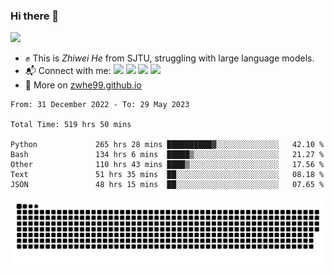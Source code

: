 ### Hi there 👋 

![](https://komarev.com/ghpvc/?username=zwhe99)
- :fist: This is *Zhiwei He* from SJTU, struggling with large language models.
- :mailbox_with_mail: Connect with me: <a href = "mailto: hezw.tkcw@gmail.com"><img src="https://img.shields.io/badge/-Mail1-red?style=flat&logo=gmail&logoColor=white" target="_blank"></a> <a href = "mailto: zwhe.cs@sjtu.edu.cn"><img src="https://img.shields.io/badge/-Mail2-%23333?style=flat&logo=gmail&logoColor=white" target="_blank"></a> <a href = "https://twitter.com/zwhe99"><img src="https://img.shields.io/badge/-Twitter-%234a99e9?style=flat&logo=twitter&logoColor=white" target="_blank"></a> <a href = "https://www.zhihu.com/people/hbenmazi-8"><img src="https://img.shields.io/badge/-%E7%9F%A5%E4%B9%8E-%232f6be0" target="_blank"></a>
- :blue_book: More on [zwhe99.github.io](https://zwhe99.github.io/)
<!--START_SECTION:waka-->

```text
From: 31 December 2022 - To: 29 May 2023

Total Time: 519 hrs 50 mins

Python             265 hrs 28 mins ██████████▓░░░░░░░░░░░░░░   42.10 %
Bash               134 hrs 6 mins  █████▒░░░░░░░░░░░░░░░░░░░   21.27 %
Other              110 hrs 43 mins ████▒░░░░░░░░░░░░░░░░░░░░   17.56 %
Text               51 hrs 35 mins  ██░░░░░░░░░░░░░░░░░░░░░░░   08.18 %
JSON               48 hrs 15 mins  ██░░░░░░░░░░░░░░░░░░░░░░░   07.65 %
```

<!--END_SECTION:waka-->
![](https://raw.githubusercontent.com/zwhe99/zwhe99/main/assets/github-contribution-grid-snake.svg)

